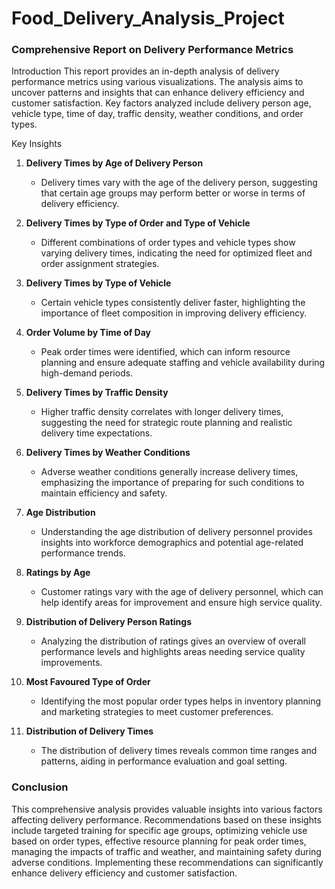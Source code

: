 # Food_Delivery_Analysis_Project
### Comprehensive Report on Delivery Performance Metrics

Introduction
This report provides an in-depth analysis of delivery performance metrics using various visualizations. The analysis aims to uncover patterns and insights that can enhance delivery efficiency and customer satisfaction. Key factors analyzed include delivery person age, vehicle type, time of day, traffic density, weather conditions, and order types.

 Key Insights

1. **Delivery Times by Age of Delivery Person**
   - Delivery times vary with the age of the delivery person, suggesting that certain age groups may perform better or worse in terms of delivery efficiency.

2. **Delivery Times by Type of Order and Type of Vehicle**
   - Different combinations of order types and vehicle types show varying delivery times, indicating the need for optimized fleet and order assignment strategies.

3. **Delivery Times by Type of Vehicle**
   - Certain vehicle types consistently deliver faster, highlighting the importance of fleet composition in improving delivery efficiency.

4. **Order Volume by Time of Day**
   - Peak order times were identified, which can inform resource planning and ensure adequate staffing and vehicle availability during high-demand periods.

5. **Delivery Times by Traffic Density**
   - Higher traffic density correlates with longer delivery times, suggesting the need for strategic route planning and realistic delivery time expectations.

6. **Delivery Times by Weather Conditions**
   - Adverse weather conditions generally increase delivery times, emphasizing the importance of preparing for such conditions to maintain efficiency and safety.

7. **Age Distribution**
   - Understanding the age distribution of delivery personnel provides insights into workforce demographics and potential age-related performance trends.

8. **Ratings by Age**
   - Customer ratings vary with the age of delivery personnel, which can help identify areas for improvement and ensure high service quality.

9. **Distribution of Delivery Person Ratings**
   - Analyzing the distribution of ratings gives an overview of overall performance levels and highlights areas needing service quality improvements.

10. **Most Favoured Type of Order**
    - Identifying the most popular order types helps in inventory planning and marketing strategies to meet customer preferences.

11. **Distribution of Delivery Times**
    - The distribution of delivery times reveals common time ranges and patterns, aiding in performance evaluation and goal setting.

### Conclusion
This comprehensive analysis provides valuable insights into various factors affecting delivery performance. Recommendations based on these insights include targeted training for specific age groups, optimizing vehicle use based on order types, effective resource planning for peak order times, managing the impacts of traffic and weather, and maintaining safety during adverse conditions. Implementing these recommendations can significantly enhance delivery efficiency and customer satisfaction.
